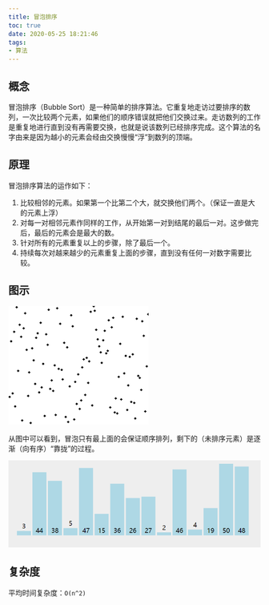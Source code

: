 ```yaml
---
title: 冒泡排序
toc: true
date: 2020-05-25 18:21:46
tags:
- 算法
---
```


## 概念

冒泡排序（Bubble Sort）是一种简单的排序算法。它重复地走访过要排序的数列，一次比较两个元素，如果他们的顺序错误就把他们交换过来。走访数列的工作是重复地进行直到没有再需要交换，也就是说该数列已经排序完成。这个算法的名字由来是因为越小的元素会经由交换慢慢“浮”到数列的顶端。

## 原理
冒泡排序算法的运作如下：

1. 比较相邻的元素。如果第一个比第二个大，就交换他们两个。（保证一直是大的元素上浮）
2. 对每一对相邻元素作同样的工作，从开始第一对到结尾的最后一对。这步做完后，最后的元素会是最大的数。
3. 针对所有的元素重复以上的步骤，除了最后一个。
4. 持续每次对越来越少的元素重复上面的步骤，直到没有任何一对数字需要比较。

## 图示

![冒泡排序算法](./img/Bubble_sort_animation.gif)

从图中可以看到，冒泡只有最上面的会保证顺序排列，剩下的（未排序元素）是逐渐（向有序）“靠拢”的过程。

![冒泡排序实例](./img/bubble_sort_example.gif)

## 复杂度

平均时间复杂度：`O(n^2)`
